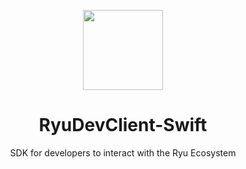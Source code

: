 <p align="center">
<img
src="https://s3.amazonaws.com/ryu-logos/RyuIcon128x128.png"
width="128px;">
</p>

<h1 align="center">RyuDevClient-Swift</h1>
<p align="center">
SDK for developers to interact with the Ryu Ecosystem
</p>
